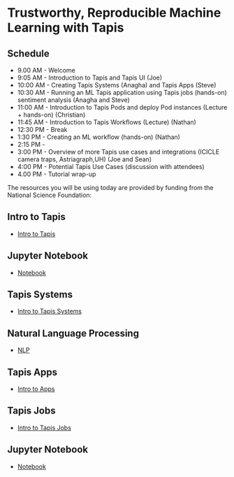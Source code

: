 # Trustworthy, Reproducible Machine Learning with Tapis

## Schedule
* 9.00 AM - Welcome
* 9:05 AM - Introduction to Tapis and Tapis UI (Joe)
* 10:00 AM - Creating Tapis Systems (Anagha) and Tapis Apps (Steve)
* 10:30 AM - Running an ML Tapis application using Tapis jobs (hands-on) sentiment analysis (Anagha and Steve)
* 11:00 AM - Introduction to Tapis Pods and deploy Pod instances (Lecture + hands-on) (Christian)
* 11:45 AM - Introduction to Tapis Workflows (Lecture) (Nathan)
* 12:30 PM - Break
* 1:30 PM - Creating an ML workflow (hands-on) (Nathan)
* 2:15 PM - 
* 3:00 PM - Overview of more Tapis use cases and integrations (ICICLE camera traps, Astriagraph,UH)  (Joe and Sean)
* 4:00 PM - Potential Tapis Use Cases (discussion with attendees) 
* 4.00 PM - Tutorial wrap-up

The resources you will be using today are provided by funding from the National Science Foundation:

## Intro to Tapis 
* [Intro to Tapis](./Intro_Tapis/01-intro-to-tapis.md)

## Jupyter Notebook
* [Notebook](./Jupyter-Notebook/sentiment_analysis.ipynb)
 
## Tapis Systems
* [Intro to Tapis Systems](./Tapis_systems/02-systems.md)

## Natural Language Processing
* [NLP](./NLP/nlp.md)

## Tapis Apps
  * [Intro to Apps](./Tapis_apps_jobs/03-apps.md)
  
## Tapis Jobs
* [Intro to Tapis Jobs](./Tapis_apps_jobs/04-jobs.md)

## Jupyter Notebook
* [Notebook](./Jupyter-Notebook/sentiment_analysis.ipynb)
 
